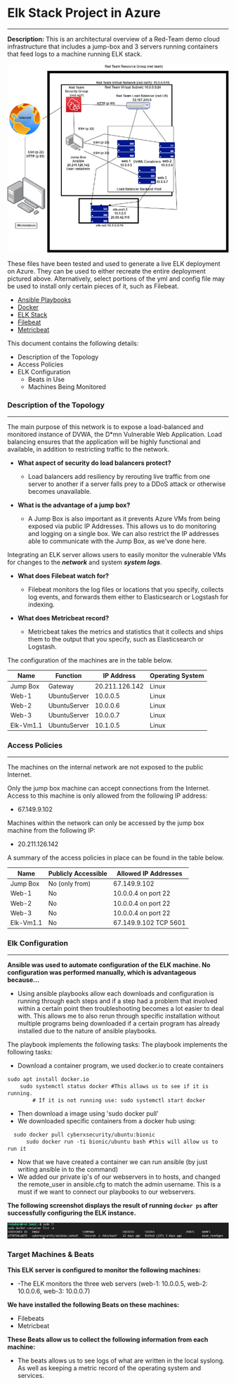 # Elk Stack Project in Azure
---

**Description:** This is an architectural overview of  a Red-Team demo cloud infrastructure that includes a jump-box and 3 servers running containers that feed logs to a machine running ELK stack.

![](https://github.com/zthiel1031/Elk_Stack_Project_Azure/blob/main/Architecture/Network%20Diagram/diagram.drawio%20(1).png?raw=true)

These files have been tested and used to generate a live ELK deployment on Azure. They can be used to either recreate the entire deployment pictured above. Alternatively, select portions of the yml and config file may be used to install only certain pieces of it, such as Filebeat.

- [Ansible Playbooks](https://github.com/zthiel1031/Elk_Stack_Project_Azure/tree/main/Ansible)
- [Docker](https://github.com/zthiel1031/Elk_Stack_Project_Azure/tree/main/Ansible/Docker)
- [ELK Stack](https://github.com/zthiel1031/Elk_Stack_Project_Azure/tree/main/Ansible/ELK%20Stack)
- [Filebeat](https://github.com/zthiel1031/Elk_Stack_Project_Azure/tree/main/Ansible/Filebeat)
- [Metricbeat](https://github.com/zthiel1031/Elk_Stack_Project_Azure/tree/main/Ansible/Metricbeat)

This document contains the following details:
- Description of the Topology
- Access Policies
- ELK Configuration
    - Beats in Use
    - Machines Being Monitored


### Description of the Topology
---

The main purpose of this network is to expose a load-balanced and monitored instance of DVWA, the D*mn Vulnerable Web Application.
Load balancing ensures that the application will be highly functional and available, in addition to restricting traffic to the network.

- **What aspect of security do load balancers protect?**
    - Load balancers add resiliency by rerouting live traffic from one server to another if a server falls prey to a DDoS attack or otherwise becomes unavailable.

- **What is the advantage of a jump box?**
    - A Jump Box is also important as it prevents Azure VMs from being exposed via public IP Addresses. This allows us to do monitoring and logging on a single box. We can also restrict the IP addresses able to communicate with the Jump Box, as we've done here.

Integrating an ELK server allows users to easily monitor the vulnerable VMs for changes to the **_network_** and system **_system logs_**.

- **What does Filebeat watch for?**
    - Filebeat monitors the log files or locations that you specify, collects log events, and forwards them either to Elasticsearch or Logstash for indexing.

- **What does Metricbeat record?**
    - Metricbeat takes the metrics and statistics that it collects and ships them to the output that you specify, such as Elasticsearch or Logstash.

The configuration of the machines are in the table below.

| Name              | Function        | IP Address               | Operating System   |
|-------------------|-----------------|--------------------------|--------------------|
| Jump Box          | Gateway         | 20.211.126.142           | Linux              |
| Web-1             | UbuntuServer    | 10.0.0.5                 | Linux              |
| Web-2             | UbuntuServer    | 10.0.0.6                 | Linux              |
| Web-3             | UbuntuServer    | 10.0.0.7                 | Linux              |
| Elk-Vm1.1         | UbuntuServer    | 10.1.0.5                 | Linux              |

### **Access Policies**
---
The machines on the internal network are not exposed to the public Internet. 

Only the jump box machine can accept connections from the Internet. Access to this machine is only allowed from the following IP address:
- 67.149.9.102

Machines within the network can only be accessed by the jump box machine from the following IP:
- 20.211.126.142

A summary of the access policies in place can be found in the table below.

| Name     | Publicly Accessible | Allowed IP Addresses |
|----------|---------------------|----------------------|
| Jump Box | No  (only from)     | 67.149.9.102         |
| Web-1    | No                  | 10.0.0.4 on port 22  |
| Web-2    | No                  | 10.0.0.4 on port 22  |
| Web-3    | No                  | 10.0.0.4 on port 22  |
| Elk-Vm1.1| No                  | 67.149.9.102 TCP 5601|

### Elk Configuration
---
**Ansible was used to automate configuration of the ELK machine. No configuration was performed manually, which is advantageous because...**
- Using ansible playbooks allow each downloads and configuration is running through each steps and if a step had a problem that involved within a certain point then troubleshooting becomes a lot easier to deal with. This allows me to also rerun through specific installation without multiple programs being downloaded if a certain program has already installed due to the nature of ansible playbooks.

The playbook implements the following tasks:
The playbook implements the following tasks:
- Download a container program, we used docker.io to create containers 
```
sudo apt install docker.io
    sudo systemctl status docker #This allows us to see if it is running.
        # If it is not running use: sudo systemctl start docker
```

- Then download a image using 'sudo docker pull'
- We downloaded specific containers from a docker hub using: 
```
  sudo docker pull cyberxsecurity/ubuntu:bionic
      sudo docker run -ti bionic/ubuntu bash #this will allow us to run it
```
- Now that we have created a container we can run ansible (by just writing ansible in to the command)
- We added our private ip's of our webservers in to hosts, and changed the remote_user in ansible.cfg to match the admin username. This is a must if we want to connect our playbooks to our webservers.

**The following screenshot displays the result of running `docker ps` after successfully configuring the ELK instance.**

![](https://github.com/zthiel1031/Elk_Stack_Project_Azure/blob/main/Architecture/Output_SS/docker_container.JPG?raw=true)

### Target Machines & Beats
**This ELK server is configured to monitor the following machines:**
- -The ELK monitors the three web servers (web-1: 10.0.0.5, web-2: 10.0.0.6, web-3: 10.0.0.7)

**We have installed the following Beats on these machines:**
- Filebeats
- Metricbeat

**These Beats allow us to collect the following information from each machine:**
- The beats allows us to see logs of what are written in the local syslong. As well as keeping a metric record of the operating system and services.